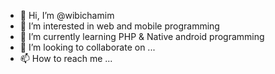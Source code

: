 - 👋 Hi, I’m @wibichamim
- 👀 I’m interested in web and mobile programming
- 🌱 I’m currently learning PHP & Native android programming
- 💞️ I’m looking to collaborate on ...
- 📫 How to reach me ...

<!---
wibichamim/wibichamim is a ✨ special ✨ repository because its `README.md` (this file) appears on your GitHub profile.
You can click the Preview link to take a look at your changes.
--->
